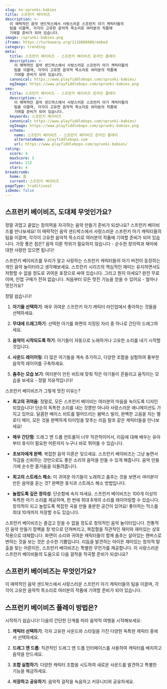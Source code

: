 ```yaml
---
slug: ko-sprunki-babies
title: 스프런키 베이비즈
description: >-
  이 매력적인 음악 샌드박스에서 사랑스러운 스프런키 아기 캐릭터들의 
  팀을 이끌며, 각각이 고유한 음악적 목소리로 여러분의 작품에 
  기여할 준비가 되어 있습니다.
image: /sprunki-babies.png
iframe: https://turbowarp.org/1110888906/embed
category: trending
meta:
  title: 스프런키 베이비즈 - 스프런키 베이비즈 온라인 플레이
  description: >-
    이 매력적인 음악 샌드박스에서 사랑스러운 스프런키 아기 캐릭터들의 
    팀을 이끌며, 각각이 고유한 음악적 목소리로 여러분의 작품에 
    기여할 준비가 되어 있습니다.
  canonical: https://www.playfiddlebops.com/sprunki-babies/
  ogImage: https://www.playfiddlebops.com/sprunki-babies.png
seo:
  title: 스프런키 베이비즈 - 스프런키 베이비즈 온라인 플레이
  description: >-
    이 매력적인 음악 샌드박스에서 사랑스러운 스프런키 아기 캐릭터들의 
    팀을 이끌며, 각각이 고유한 음악적 목소리로 여러분의 작품에 
    기여할 준비가 되어 있습니다.
  keywords: 스프런키 베이비즈
  canonical: https://www.playfiddlebops.com/sprunki-babies/
  ogImage: https://www.playfiddlebops.com/sprunki-babies.png
  schema:
    name: 스프런키 베이비즈 - 스프런키 베이비즈 온라인 플레이
    alternateName: playfiddlebops.com
    url: https://www.playfiddlebops.com/sprunki-babies/
rating:
  score: 4
  maxScore: 5
  votes: 212
  stars: 4
breadcrumb:
  home: 홈
  current: 스프런키 베이비즈
pageType: traditional
isDemo: false
---
```


## 스프런키 베이비즈, 도대체 무엇인가요?

정말 귀엽고 끝없는 창의력을 자극하는 음악 만들기 준비가 되셨나요? 스프런키 베이비즈를 만나보세요! 이 매력적인 음악 샌드박스에서 사랑스러운 스프런키 아기 캐릭터들의 팀을 이끌며, 각각이 고유한 음악적 목소리로 여러분의 작품에 기여할 준비가 되어 있습니다. 가장 좋은 점은? 음악 이론 학위가 필요하지 않습니다 - 순수한 창의력과 재미에 대한 사랑만 있으면 됩니다!

스프런키 베이비즈를 우리가 알고 사랑하는 스프런키 캐릭터들의 아기 버전이 등장하는 개인 음악 놀이터라고 생각해보세요. 스프런키 시리즈의 핵심적인 재미는 유지하면서도 저항할 수 없을 정도로 귀여운 포장으로 싸여 있습니다. 그리고 뭔지 아세요? 완전 무료이며, 인앱 구매가 전혀 없습니다. 처음부터 모든 멋진 기능을 얻을 수 있어요 - 얼마나 멋진가요?

정말 쉽습니다!

1. **아기들 선택하기**: 매우 귀여운 스프런키 아기 캐릭터 라인업에서 좋아하는 것들을 선택하세요.

1. **무대에 드래그하기**: 선택한 아기를 화면의 지정된 자리 중 하나로 간단히 드래그하세요.

1. **음악이 시작되도록 하기**: 아기들이 자동으로 노래하거나 고유한 소리를 내기 시작할 것입니다.

1. **사운드 레이어링**: 더 많은 아기들을 계속 추가하고, 다양한 조합을 실험하여 풍부한 음악적 레이어를 구축하세요.

1. **춤추는 모습 보기**: 여러분이 만든 비트에 맞춰 작은 아기들이 흔들리고 움직이는 모습을 보세요 - 정말 치유적입니다!

스프런키 베이비즈가 그렇게 멋진 이유는?

- **최고의 귀여움**: 정말로, 모든 스프런키 베이비는 여러분의 마음을 녹이도록 디자인되었습니다! 단순히 독특한 소리를 내는 것뿐만 아니라 사랑스러운 애니메이션도 가지고 있어요. 달콤한 베이스 비트를 떨어뜨리는 붐박스 빌리, 완벽한 고음을 치는 멜로디 메이, 모든 것을 완벽하게 타이밍을 맞추는 리듬 랄프 같은 캐릭터들을 만나보세요!

- **매우 간단함**: 드래그 앤 드롭 컨트롤이 너무 직관적이어서, 리듬에 대해 배우는 유아부터 휴식이 필요한 어른까지 누구나 바로 뛰어들 수 있습니다.

- **초보자에게 완벽**: 복잡한 음악 이론은 잊으세요. 스프런키 베이비즈는 그냥 놀면서 직감을 신뢰하는 것만으로도 좋은 소리의 음악을 만들 수 있게 해줍니다. 음악 만들기에 순수한 즐거움을 되돌려줍니다.

- **최고의 스트레스 해소**: 이 귀여운 아기들이 노래하고 춤추는 것을 보면서 *여러분이* 만든 음악을 듣는 것? 완벽한 휴식과 스트레스 해소 방법입니다.

- **놀랍도록 깊은 창의성**: 단순함에 속지 마세요. 스프런키 베이비즈는 100개 이상의 독특한 아기 소리를 제공하며, 한 번에 최대 8개의 소리를 레이어링할 수 있습니다. 창의적이 되고 놀랍도록 복잡한 곡을 만들 충분한 공간이 있어요! 좋아하는 믹스를 최대 10개까지 저장할 수도 있습니다.

스프런키 베이비즈는 즐겁고 믿을 수 없을 정도로 창의적인 음악 놀이터입니다. 전통적인 음악 만들기 장벽을 창 밖으로 던져버리고, 복잡함을 직관적인 재미와 재미있는 상호작용으로 대체합니다. 화면이 소리와 귀여운 캐릭터들이 함께 춤추는 살아있는 캔버스로 변하는 것을 보는 것은 순수한 기쁨입니다. 리듬을 발견하는 아이든 재미있는 창의적 탈출을 찾는 어른이든, 스프런키 베이비즈는 특별한 무언가를 제공합니다. 이 사랑스러운 스프런키 베이비들의 도움으로 다음 걸작을 작곡할 준비가 되셨나요?

## 스프런키 베이비즈는 무엇인가요?

이 매력적인 음악 샌드박스에서 사랑스러운 스프런키 아기 캐릭터들의 팀을 이끌며, 각각이 고유한 음악적 목소리로 여러분의 작품에 기여할 준비가 되어 있습니다.

## 스프런키 베이비즈 플레이 방법은?

시작하기 쉽습니다! 다음의 간단한 단계를 따라 음악적 여행을 시작해보세요:

1. **캐릭터 선택하기**: 각자 고유한 사운드와 스타일을 가진 다양한 독특한 캐릭터 중에서 선택하세요.

1. **드래그 앤 드롭**: 직관적인 드래그 앤 드롭 인터페이스를 사용하여 캐릭터를 배치하고 음악을 만드세요.

1. **조합 실험하기**: 다양한 캐릭터 조합을 시도하여 새로운 사운드를 발견하고 특별한 기능을 해금하세요.

1. **저장하고 공유하기**: 음악적 걸작을 녹음하고 커뮤니티와 공유하세요.